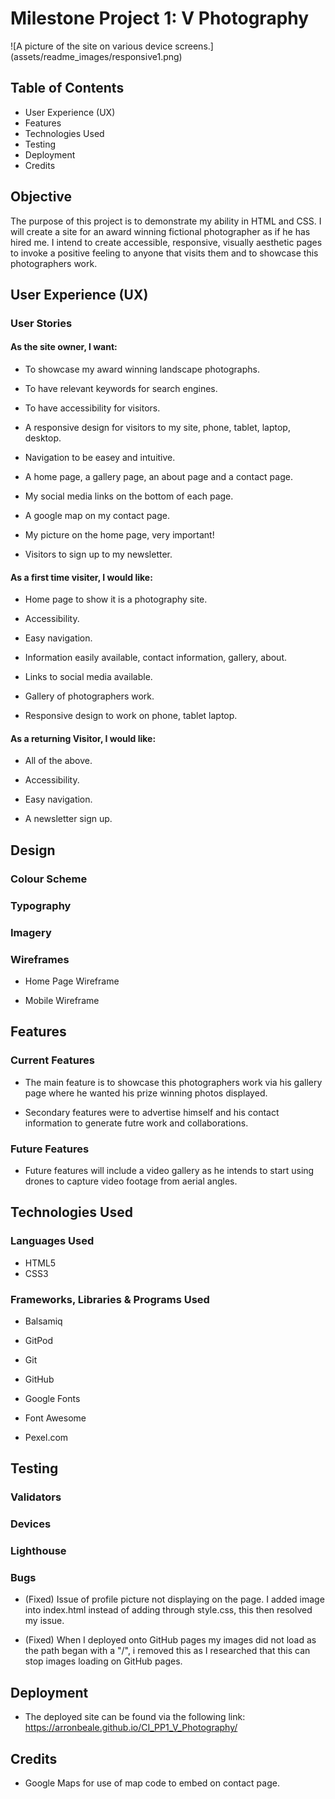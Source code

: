 # Milestone Project 1: V Photography 

![A picture of the site on various device screens.] (assets/readme_images/responsive1.png)


## Table of Contents
- User Experience (UX)
- Features
- Technologies Used
- Testing
- Deployment
- Credits

## Objective
The purpose of this project is to demonstrate my ability in HTML and CSS. I will create a site for an award winning fictional photographer as if he has hired me.
I intend to create accessible, responsive, visually aesthetic pages to invoke a positive feeling to anyone that visits them and to showcase this photographers work.

## User Experience (UX)
### User Stories

#### As the site owner, I want:
-  To showcase my award winning landscape photographs.

-  To have relevant keywords for search engines.

-  To have accessibility for visitors.

-  A responsive design for visitors to my site, phone, tablet, laptop, desktop.

-  Navigation to be easey and intuitive.

-  A home page, a gallery page, an about page and a contact page.

-  My social media links on the bottom of each page.

-  A google map on my contact page.

-  My picture on the home page, very important!

-  Visitors to sign up to my newsletter.

#### As a first time visiter, I would like:

- Home page to show it is a photography site.

- Accessibility.

- Easy navigation.

- Information easily available, contact information, gallery, about.

- Links to social media available.

- Gallery of photographers work.

- Responsive design to work on phone, tablet laptop.

#### As a returning Visitor, I would like:
- All of the above.

- Accessibility.

- Easy navigation.

- A newsletter sign up.



## Design

### Colour Scheme

### Typography

### Imagery

### Wireframes

- Home Page Wireframe

- Mobile Wireframe

## Features

### Current Features

- The main feature is to showcase this photographers work via his gallery page where he wanted his prize winning photos displayed.

- Secondary features were to advertise himself and his contact information to generate futre work and collaborations.

### Future Features

- Future features will include a video gallery as he intends to start using drones to capture video footage from aerial angles.

## Technologies Used

### Languages Used
- HTML5
- CSS3

### Frameworks, Libraries & Programs Used

- Balsamiq

- GitPod

- Git

- GitHub

- Google Fonts

- Font Awesome

- Pexel.com

## Testing

### Validators

### Devices

### Lighthouse

### Bugs
- (Fixed) Issue of profile picture not displaying on the page. I added image into index.html instead of adding through style.css, this then resolved my issue.

- (Fixed) When I deployed onto GitHub pages my images did not load as the path began with a "/", i removed this as I researched that this can stop images loading on GitHub pages.

## Deployment
- The deployed site can be found via the following link: https://arronbeale.github.io/CI_PP1_V_Photography/

## Credits
- Google Maps for use of map code to embed on contact page.
